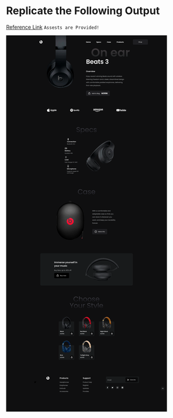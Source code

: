 # Replicate the Following Output
[Reference Link](https://on-ear.netlify.app/)
`Assests are Provided!`

![Project 5](./Main%20Landing%20page.png)
